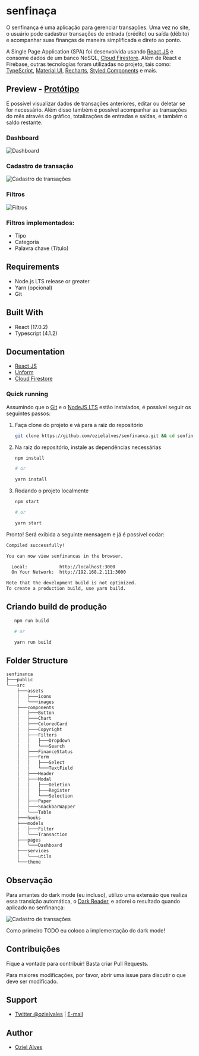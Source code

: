 # senfinaça

O senfinança é uma aplicação para gerenciar transações. Uma vez no site, o usuário pode cadastrar transações de entrada (crédito) ou saída (débito) e acompanhar suas finanças de maneira simplificada e direto ao ponto.

A Single Page Application (SPA) foi desenvolvida usando [React JS](https://pt-br.reactjs.org/) e consome dados de um banco NoSQL, [Cloud Firestore](https://firebase.google.com/docs/firestore). Além de React e Firebase, outras tecnologias foram utilizadas no projeto, tais como: [TypeScript](https://www.typescriptlang.org/), [Material UI](https://material-ui.com/), [Recharts](https://recharts.org/en-US/), [Styled Components](https://styled-components.com/) e mais.

## Preview - [Protótipo](https://www.figma.com/file/CJ3cKns1RTZCFROuxaW1ct/senfinan%C3%A7a?node-id=0%3A1)

É possível visualizar dados de transações anteriores, editar ou deletar se for necessário. Além disso também é possível acompanhar as transações do mês através do gráfico, totalizações de entradas e saídas, e também o saldo restante.

### **Dashboard**

<img src="src/assets/images/senfinaca-home.PNG" alt="Dashboard">

### **Cadastro de transação**

<img src="src/assets/images/senfinanca-cadastro.PNG" alt="Cadastro de transações">

### **Filtros**

<img src="src/assets/images/senfinanca-filtros.PNG" alt="Filtros">

### Filtros implementados:

- Tipo
- Categoria
- Palavra chave (Título)

## Requirements

- Node.js LTS release or greater
- Yarn (opcional)
- Git

## Built With

- React (17.0.2)
- Typescript (4.1.2)

## Documentation

- [React JS](https://reactnative.dev/docs/environment-setup)
- [Unform](https://unform.dev)
- [Cloud Firestore](https://firebase.google.com/docs/firestore)

### Quick running

Assumindo que o [Git](https://git-scm.com/) e o [NodeJS LTS](https://nodejs.org/en/) estão instalados, é possível seguir os seguintes passos:

1. Faça clone do projeto e vá para a raiz do repositório

   ```bash
   git clone https://github.com/ozielalves/senfinanca.git && cd senfinanca/
   ```

2. Na raiz do repositório, instale as dependências necessárias

   ```bash
   npm install

   # or

   yarn install
   ```

3. Rodando o projeto localmente

   ```bash
   npm start

   # or

   yarn start
   ```

Pronto! Será exibida a seguinte mensagem e já é possível codar:

```bash
Compiled successfully!

You can now view senfinancas in the browser.     

  Local:            http://localhost:3000        
  On Your Network:  http://192.168.2.111:3000    

Note that the development build is not optimized.
To create a production build, use yarn build.
```

## Criando build de produção

```bash
   npm run build

   # or

   yarn run build
```

## Folder Structure

```bash
senfinanca
├───public
└───src
    ├───assets
    │   ├───icons
    │   └───images
    ├───components
    │   ├───Button
    │   ├───Chart
    │   ├───ColoredCard
    │   ├───Copyright
    │   ├───Filters
    │   │   ├───Dropdown
    │   │   └───Search
    │   ├───FinanceStatus
    │   ├───Form
    │   │   ├───Select
    │   │   └───TextField
    │   ├───Header
    │   ├───Modal
    │   │   ├───Deletion
    │   │   ├───Register
    │   │   └───Selection
    │   ├───Paper
    │   ├───SnackbarWapper
    │   └───Table
    ├───hooks
    ├───models
    │   ├───Filter
    │   └───Transaction
    ├───pages
    │   └───Dashboard
    ├───services
    │   └───utils
    └───theme
```

## Observação

Para amantes do dark mode (eu incluso), utilizo uma extensão que realiza essa transição automática, o [Dark Reader](https://chrome.google.com/webstore/detail/dark-reader/eimadpbcbfnmbkopoojfekhnkhdbieeh?hl=pt-BR), e adorei o resultado quando aplicado no senfinança:

<img src="src/assets/images/senfinancas-dark.PNG" alt="Cadastro de transações">

Como primeiro TODO eu coloco a implementação do dark mode!

## Contribuições

Fique a vontade para contribuir! Basta criar Pull Requests.

Para maiores modificações, por favor, abrir uma issue para discutir o que deve ser modificado.

## Support

- [Twitter @ozielvales](https://twitter.com/ozielvales) | [E-mail](mailto:ozielalves7@gmail.com)

## Author

- [Oziel Alves](https://github.com/ozielalves)
